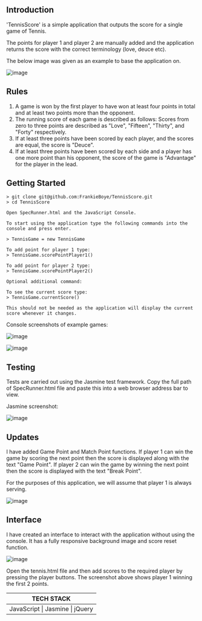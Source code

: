 ## Introduction

'TennisScore' is a simple application that outputs the score for a single game of Tennis.

The points for player 1 and player 2 are manually added and the application returns the score with the correct terminology (love, deuce etc).

The below image was given as an example to base the application on.

![image](https://user-images.githubusercontent.com/44870179/78070214-51eb8e00-7393-11ea-847a-7c07c085fa4e.png)

## Rules

1. A game is won by the first player to have won at least four points in total and at least two points more than the opponent.
2. The running score of each game is described as follows: Scores from zero to three points are described as "Love", "Fifteen", "Thirty", and "Forty" respectively.
3. If at least three points have been scored by each player, and the scores are equal, the score is "Deuce".
4. If at least three points have been scored by each side and a player has one more point than his opponent, the score of the game is "Advantage" for the player in the lead.

## Getting Started

```
> git clone git@github.com:FrankieBoye/TennisScore.git
> cd TennisScore

Open SpecRunner.html and the JavaScript Console.

To start using the application type the following commands into the console and press enter.

> TennisGame = new TennisGame

To add point for player 1 type:
> TennisGame.scorePointPlayer1()

To add point for player 2 type:
> TennisGame.scorePointPlayer2()

Optional additional command:

To see the current score type:
> TennisGame.currentScore()

This should not be needed as the application will display the current score whenever it changes.

```

Console screenshots of example games:

![image](https://user-images.githubusercontent.com/44870179/78529186-fe38d480-77d8-11ea-803c-c5472e0032f0.png)

![image](https://user-images.githubusercontent.com/44870179/78531237-f4b16b80-77dc-11ea-88e7-c9577e0d582e.png)



## Testing

Tests are carried out using the Jasmine test framework. Copy the full path of SpecRunner.html file and paste this into a web browser address bar to view.

Jasmine screenshot:

![image](https://user-images.githubusercontent.com/44870179/80908736-4f75ae80-8d1a-11ea-96da-f235708011c9.png)

## Updates

I have added Game Point and Match Point functions. If player 1 can win the game by scoring the next point then the score is displayed along with the text "Game Point". If player 2 can win the game by winning the next point then the score is displayed with the text "Break Point".

For the purposes of this application, we will assume that player 1 is always serving.

![image](https://user-images.githubusercontent.com/44870179/78814866-4a496c00-79c7-11ea-9018-7bbb7e5f9e6d.png)


## Interface

I have created an interface to interact with the application without using the console. It has a fully responsive background image and score reset function.

![image](https://user-images.githubusercontent.com/44870179/80908761-792ed580-8d1a-11ea-8496-9878d4c453df.png)

Open the tennis.html file and then add scores to the required player by pressing the player buttons. The screenshot above shows player 1 winning the first 2 points.


|      TECH STACK                                      |
|    :------:                                          |
|JavaScript \| Jasmine \| jQuery |

